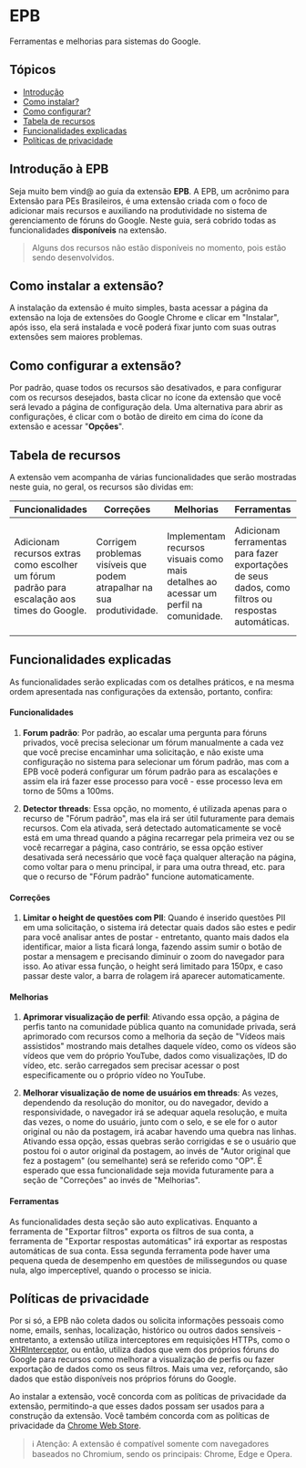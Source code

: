 # EPB

Ferramentas e melhorias para sistemas do Google.

## Tópicos

-   [Introdução](#introduction)
-   [Como instalar?](#how-to-install)
-   [Como configurar?](#settings)
-   [Tabela de recursos](#features)
-   [Funcionalidades explicadas](#features-description)
-   [Políticas de privacidade](#privacity-policies)

<div id="introduction">
  <h2>Introdução à EPB</h2>
  <p>Seja muito bem vind@ ao guia da extensão <strong>EPB</strong>. A EPB, um acrônimo para Extensão para PEs Brasileiros, é uma extensão criada com o foco de adicionar mais recursos e auxiliando na produtividade no sistema de gerenciamento de fóruns do Google. Neste guia, será cobrido todas as funcionalidades <strong>disponíveis</strong> na extensão. </p>

> Alguns dos recursos não estão disponíveis no momento, pois estão sendo desenvolvidos.</mark>

</div>

<div id="how-to-install">
  <h2>Como instalar a extensão?</h2>
  <p>A instalação da extensão é muito simples, basta acessar a página da extensão na loja de extensões do Google Chrome e clicar em "Instalar", após isso, ela será instalada e você poderá fixar junto com suas outras extensões sem maiores problemas.</p>
</div>

<div id="settings">
  <h2>Como configurar a extensão?</h2>
  <p>Por padrão, quase todos os recursos são desativados, e para configurar com os recursos desejados, basta clicar no ícone da extensão que você será levado a página de configuração dela. Uma alternativa para abrir as configurações, é clicar com o botão de direito em cima do ícone da extensão e acessar "<strong>Opções</strong>".</p>
</div>

<div id="features">
  <h2>Tabela de recursos</h2>
  <p>A extensão vem acompanha de várias funcionalidades que serão mostradas neste guia, no geral, os recursos são dividas em:</p>
  <table>
    <thead>
      <th>Funcionalidades</th>
      <th>Correções</th>
      <th>Melhorias</th>
      <th>Ferramentas</th>
      <th>For developers</th>
    </thead>
    <tbody>
      <td>Adicionam recursos extras como escolher um fórum padrão para escalação aos times do Google.</td>
      <td>Corrigem problemas visíveis que podem atrapalhar na sua produtividade.</td>
      <td>Implementam recursos visuais como mais detalhes ao acessar um perfil na comunidade.</td>
      <td>Adicionam ferramentas para fazer exportações de seus dados, como filtros ou respostas automáticas.</td>
      <td>Seção dedicada a desenvolvedores, mais detalhes são enviados ao console (do DevTools) do que está acontecendo na extensão.</td>
    </tbody>
  </table>
</div>

<div id="features-description">
  <h2>Funcionalidades explicadas</h2>
  <p>As funcionalidades serão explicadas com os detalhes práticos, e na mesma ordem apresentada nas configurações da extensão, portanto, confira:</p>
  <div>
    <div>
      <h4>Funcionalidades</h4>
      <ol>
          <li>
              <p><strong>Forum padrão</strong>: Por padrão, ao escalar uma pergunta para fóruns privados, você precisa selecionar um fórum manualmente a cada vez que você precise encaminhar uma solicitação, e não existe uma configuração no sistema para selecionar um fórum padrão, mas com a EPB você poderá configurar um fórum padrão para as escalações e assim ela irá fazer esse processo para você - esse processo leva em torno de 50ms a 100ms.</p>
          </li>
          <li>
              <p><strong>Detector threads</strong>: Essa opção, no momento, é utilizada apenas para o recurso de "Fórum padrão", mas ela irá ser útil futuramente para demais recursos. Com ela ativada, será detectado automaticamente se você está em uma thread quando a página recarregar pela primeira vez ou se você recarregar a página, caso contrário, se essa opção estiver desativada será necessário que você faça qualquer alteração na página, como voltar para o menu principal, ir para uma outra thread, etc. para que o recurso de "Fórum padrão" funcione automaticamente.</p>
          </li>
      </ol>
    </div>
    <div>
      <h4>Correções</h4>
      <ol>
          <li>
              <p><strong>Limitar o height de questões com PII</strong>: Quando é inserido questões PII em uma solicitação, o sistema irá detectar quais dados são estes e pedir para você analisar antes de postar - entretanto, quanto mais dados ela identificar, maior a lista ficará longa, fazendo assim sumir o botão de postar a mensagem e precisando diminuir o zoom do navegador para isso. Ao ativar essa função, o height será limitado para 150px, e caso passar deste valor, a barra de rolagem irá aparecer automaticamente. </p>
          </li>
      </ol>
    </div>
<div>
      <h4>Melhorias</h4>
      <ol>
          <li>
              <p><strong>Aprimorar visualização de perfil</strong>: Ativando essa opção, a página de perfis tanto na comunidade pública quanto na comunidade privada, será aprimorado com recursos como a melhoria da seção de "Vídeos mais assistidos" mostrando mais detalhes daquele vídeo, como os vídeos são vídeos que vem do próprio YouTube, dados como visualizações, ID do vídeo, etc. serão carregados sem precisar acessar o post especificamente ou o próprio vídeo no YouTube.</p>
          </li>
		  <li>
              <p><strong>Melhorar visualização de nome de usuários em threads</strong>: As vezes, dependendo da resolução do monitor, ou do navegador, devido a responsividade, o navegador irá se adequar aquela resolução, e muita das vezes, o nome do usuário, junto com o selo, e se ele for o autor original ou não da postagem, irá acabar havendo uma quebra nas linhas. Ativando essa opção, essas quebras serão corrigidas e se o usuário que postou foi o autor original da postagem, ao invés de "Autor original que fez a postagem" (ou semelhante) será se referido como "OP". É esperado que essa funcionalidade seja movida futuramente para a seção de "Correções" ao invés de "Melhorias".</p>
          </li>
      </ol>
    </div>
	<div>
      <h4>Ferramentas</h4>
      <p>As funcionalidades desta seção são auto explicativas. Enquanto a ferramenta de "Exportar filtros" exporta os filtros de sua conta, a ferramenta de "Exportar respostas automáticas" irá exportar as respostas automáticas de sua conta. Essa segunda ferramenta pode haver uma pequena queda de desempenho em questões de milissegundos ou quase nula, algo imperceptível, quando o processo se inicia.</p>
    </div>
  </div>
</div>

<div id="privacity-policies">
  <h2>Políticas de privacidade</h2>

Por si só, a EPB não coleta dados ou solicita informações pessoais como nome, emails, senhas, localização, histórico ou outros dados sensíveis - entretanto, a extensão utiliza interceptores em requisições HTTPs, como o [XHRInterceptor](https://github.com/vinicius-goncalves/epb/blob/main/src/pages/common/DOMUtils/XHRInterceptor.js), ou então, utiliza dados que vem dos próprios fóruns do Google para recursos como melhorar a visualização de perfis ou fazer exportação de dados como os seus filtros. Mais uma vez, reforçando, são dados que estão disponíveis nos próprios fóruns do Google.

Ao instalar a extensão, você concorda com as políticas de privacidade da extensão, permitindo-a que esses dados possam ser usados para a construção da extensão. Você também concorda com as políticas de privacidade da [Chrome Web Store](https://developer.chrome.com/docs/webstore/program-policies/privacy/).

> ℹ️ Atenção: A extensão é compatível somente com navegadores baseados no Chromium, sendo os principais: Chrome, Edge e Opera.

</div>
